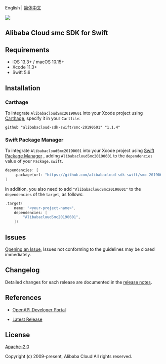 English | [简体中文](README-CN.md)

![](https://aliyunsdk-pages.alicdn.com/icons/AlibabaCloud.svg)

## Alibaba Cloud smc SDK for Swift

## Requirements

- iOS 13.3+ / macOS 10.15+
- Xcode 11.3+
- Swift 5.6

## Installation

### Carthage

To integrate `AlibabacloudSmc20190601` into your Xcode project using [Carthage](https://github.com/Carthage/Carthage), specify it in your `Cartfile`:

```ogdl
github "alibabacloud-sdk-swift/smc-20190601" "1.1.4"
```

### Swift Package Manager

To integrate `AlibabacloudSmc20190601` into your Xcode project using [Swift Package Manager](https://swift.org/package-manager/) , adding `AlibabacloudSmc20190601` to the `dependencies` value of your `Package.swift`.

```swift
dependencies: [
    .package(url: "https://github.com/alibabacloud-sdk-swift/smc-20190601.git", from: "1.1.4")
]
```

In addition, you also need to add `"AlibabacloudSmc20190601"` to the `dependencies` of the `target`, as follows:

```swift
.target(
    name: "<your-project-name>",
    dependencies: [
        "AlibabacloudSmc20190601",
    ])
```

## Issues

[Opening an Issue](https://github.com/alibabacloud-sdk-swift/smc-20190601/issues/new), Issues not conforming to the guidelines may be closed immediately.

## Changelog

Detailed changes for each release are documented in the [release notes](./ChangeLog.txt).

## References

* [OpenAPI Developer Portal](https://next.api.alibabacloud.com/home)
- [Latest Release](https://github.com/alibabacloud-sdk-swift/smc-20190601)

## License

[Apache-2.0](http://www.apache.org/licenses/LICENSE-2.0)

Copyright (c) 2009-present, Alibaba Cloud All rights reserved.
